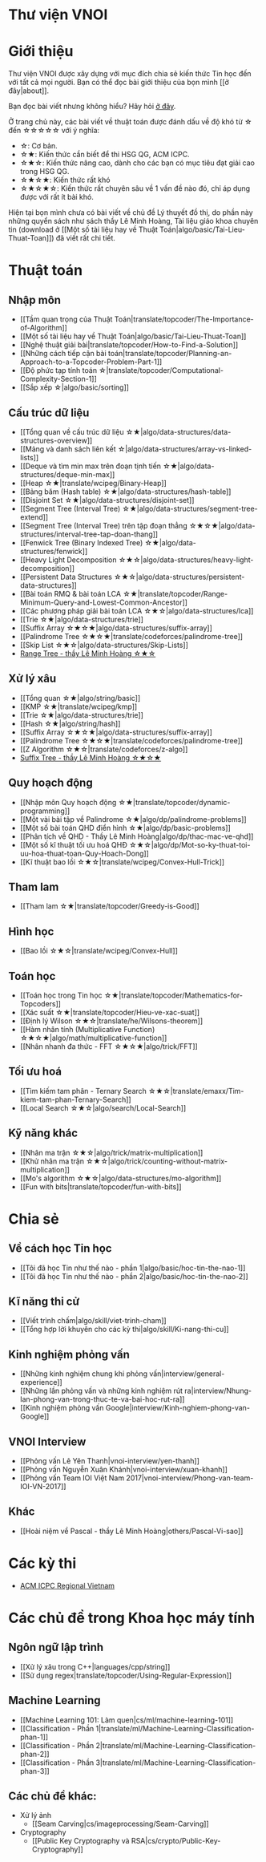 # Thư viện VNOI

# Giới thiệu

Thư viện VNOI được xây dựng với mục đích chia sẻ kiến thức Tin học đến với tất cả mọi người. Bạn có thể đọc bài giới thiệu của bọn mình [[ở đây|about]].

Bạn đọc bài viết nhưng không hiểu? Hãy hỏi [ở đây](https://www.facebook.com/groups/163215593699283/).

Ở trang chủ này, các bài viết về thuật toán được đánh dấu về độ khó từ ☆ đến ☆☆☆☆☆ với ý nghĩa:

- ☆: Cơ bản.
- ☆★: Kiến thức cần biết để thi HSG QG, ACM ICPC.
- ☆★☆: Kiến thức nâng cao, dành cho các bạn có mục tiêu đạt giải cao trong HSG QG.
- ☆★☆★: Kiến thức rất khó
- ☆★☆★☆: Kiến thức rất chuyên sâu về 1 vấn đề nào đó, chỉ áp dụng được với rất ít bài khó.

Hiện tại bọn mình chưa có bài viết về chủ đề Lý thuyết đồ thị, do phần này những quyển sách như sách thầy Lê Minh Hoàng, Tài liệu giáo khoa chuyên tin (download ở [[Một số tài liệu hay về Thuật Toán|algo/basic/Tai-Lieu-Thuat-Toan]]) đã viết rất chi tiết.

# Thuật toán

## Nhập môn

- [[Tầm quan trọng của Thuật Toán|translate/topcoder/The-Importance-of-Algorithm]]
- [[Một số tài liệu hay về Thuật Toán|algo/basic/Tai-Lieu-Thuat-Toan]]
- [[Nghệ thuật giải bài|translate/topcoder/How-to-Find-a-Solution]]
- [[Những cách tiếp cận bài toán|translate/topcoder/Planning-an-Approach-to-a-Topcoder-Problem-Part-1]]
- [[Độ phức tạp tính toán ☆|translate/topcoder/Computational-Complexity-Section-1]]
- [[Sắp xếp ☆|algo/basic/sorting]]

## Cấu trúc dữ liệu

- [[Tổng quan về cấu trúc dữ liệu ☆★|algo/data-structures/data-structures-overview]]
- [[Mảng và danh sách liên kết ☆|algo/data-structures/array-vs-linked-lists]]
- [[Deque và tìm min max trên đoạn tịnh tiến ☆★|algo/data-structures/deque-min-max]]
- [[Heap ☆★|translate/wcipeg/Binary-Heap]]
- [[Bảng băm (Hash table) ☆★|algo/data-structures/hash-table]]
- [[Disjoint Set ☆★|algo/data-structures/disjoint-set]]
- [[Segment Tree (Interval Tree) ☆★|algo/data-structures/segment-tree-extend]]
- [[Segment Tree (Interval Tree) trên tập đoạn thẳng ☆★☆★|algo/data-structures/interval-tree-tap-doan-thang]]
- [[Fenwick Tree (Binary Indexed Tree) ☆★|algo/data-structures/fenwick]]
- [[Heavy Light Decomposition ☆★☆|algo/data-structures/heavy-light-decomposition]]
- [[Persistent Data Structures ☆★☆|algo/data-structures/persistent-data-structures]]
- [[Bài toán RMQ & bài toán LCA ☆★|translate/topcoder/Range-Minimum-Query-and-Lowest-Common-Ancestor]]
- [[Các phương pháp giải bài toán LCA ☆★☆|algo/data-structures/lca]]
- [[Trie ☆★|algo/data-structures/trie]]
- [[Suffix Array ☆★☆★|algo/data-structures/suffix-array]]
- [[Palindrome Tree ☆★☆★|translate/codeforces/palindrome-tree]]
- [[Skip List ☆★☆|algo/data-structures/Skip-Lists]]
- [Range Tree - thầy Lê Minh Hoàng ☆★☆](https://drive.google.com/file/d/0BwcTB8a10LBwbjB2elVmdzg1XzQ/view?usp=sharing)

## Xử lý xâu

- [[Tổng quan ☆★|algo/string/basic]]
- [[KMP ☆★|translate/wcipeg/kmp]]
- [[Trie ☆★|algo/data-structures/trie]]
- [[Hash ☆★|algo/string/hash]]
- [[Suffix Array ☆★☆★|algo/data-structures/suffix-array]]
- [[Palindrome Tree ☆★☆★|translate/codeforces/palindrome-tree]]
- [[Z Algorithm ☆★☆|translate/codeforces/z-algo]]
- [Suffix Tree - thầy Lê Minh Hoàng ☆★☆★](https://drive.google.com/file/d/0BwcTB8a10LBwYUwwNVYzbmZiZnM/view?usp=sharing)

## Quy hoạch động
- [[Nhập môn Quy hoạch động ☆★|translate/topcoder/dynamic-programming]]
- [[Một vài bài tập về Palindrome ☆★|algo/dp/palindrome-problems]]
- [[Một số bài toán QHD điển hình ☆★|algo/dp/basic-problems]]
- [[Phân tích về QHD - Thầy Lê Minh Hoàng|algo/dp/thac-mac-ve-qhd]]
- [[Một số kĩ thuật tối ưu hoá QHĐ ☆★☆|algo/dp/Mot-so-ky-thuat-toi-uu-hoa-thuat-toan-Quy-Hoach-Dong]]
- [[Kĩ thuật bao lồi ☆★☆|translate/wcipeg/Convex-Hull-Trick]]

## Tham lam

- [[Tham lam ☆★|translate/topcoder/Greedy-is-Good]]

## Hình học

- [[Bao lồi ☆★☆|translate/wcipeg/Convex-Hull]]

## Toán học

- [[Toán học trong Tin học ☆★|translate/topcoder/Mathematics-for-Topcoders]]
- [[Xác suất ☆★|translate/topcoder/Hieu-ve-xac-suat]]
- [[Định lý Wilson ☆★☆|translate/he/Wilsons-theorem]]
- [[Hàm nhân tính (Multiplicative Function) ☆★☆★|algo/math/multiplicative-function]]
- [[Nhân nhanh đa thức - FFT ☆★☆★|algo/trick/FFT]]

## Tối ưu hoá

- [[Tìm kiếm tam phân - Ternary Search ☆★☆|translate/emaxx/Tim-kiem-tam-phan-Ternary-Search]]
- [[Local Search ☆★☆|algo/search/Local-Search]]


## Kỹ năng khác

- [[Nhân ma trận ☆★☆|algo/trick/matrix-multiplication]]
- [[Khử nhân ma trận ☆★☆|algo/trick/counting-without-matrix-multiplication]]
- [[Mo's algorithm ☆★☆|algo/data-structures/mo-algorithm]]
- [[Fun with bits|translate/topcoder/fun-with-bits]]


# Chia sẻ

## Về cách học Tin học

- [[Tôi đã học Tin như thế nào - phần 1|algo/basic/hoc-tin-the-nao-1]]
- [[Tôi đã học Tin như thế nào - phần 2|algo/basic/hoc-tin-the-nao-2]]

## Kĩ năng thi cử

- [[Viết trình chấm|algo/skill/viet-trinh-cham]]
- [[Tổng hợp lời khuyên cho các kỳ thi|algo/skill/Ki-nang-thi-cu]]

## Kinh nghiệm phỏng vấn

- [[Những kinh nghiệm chung khi phỏng vấn|interview/general-experience]]
- [[Những lần phỏng vấn và những kinh nghiệm rút ra|interview/Nhung-lan-phong-van-trong-thuc-te-va-bai-hoc-rut-ra]]
- [[Kinh nghiệm phỏng vấn Google|interview/Kinh-nghiem-phong-van-Google]]

## VNOI Interview

- [[Phỏng vấn Lê Yên Thanh|vnoi-interview/yen-thanh]]
- [[Phỏng vấn Nguyễn Xuân Khánh|vnoi-interview/xuan-khanh]]
- [[Phỏng vấn Team IOI Việt Nam 2017|vnoi-interview/Phong-van-team-IOI-VN-2017]]

## Khác

- [[Hoài niệm về Pascal - thầy Lê Minh Hoàng|others/Pascal-Vi-sao]]



# Các kỳ thi

- [ACM ICPC Regional Vietnam](http://acmicpc-vietnam.github.io/)


# Các chủ đề trong Khoa học máy tính

## Ngôn ngữ lập trình

- [[Xử lý xâu trong C++|languages/cpp/string]]
- [[Sử dụng regex|translate/topcoder/Using-Regular-Expression]]

## Machine Learning

- [[Machine Learning 101: Làm quen|cs/ml/machine-learning-101]]
- [[Classification - Phần 1|translate/ml/Machine-Learning-Classification-phan-1]]
- [[Classification - Phần 2|translate/ml/Machine-Learning-Classification-phan-2]]
- [[Classification - Phần 3|translate/ml/Machine-Learning-Classification-phan-3]]

## Các chủ đề khác:

- Xử lý ảnh
    - [[Seam Carving|cs/imageprocessing/Seam-Carving]]
- Cryptography
    - [[Public Key Cryptography và RSA|cs/crypto/Public-Key-Cryptography]]
